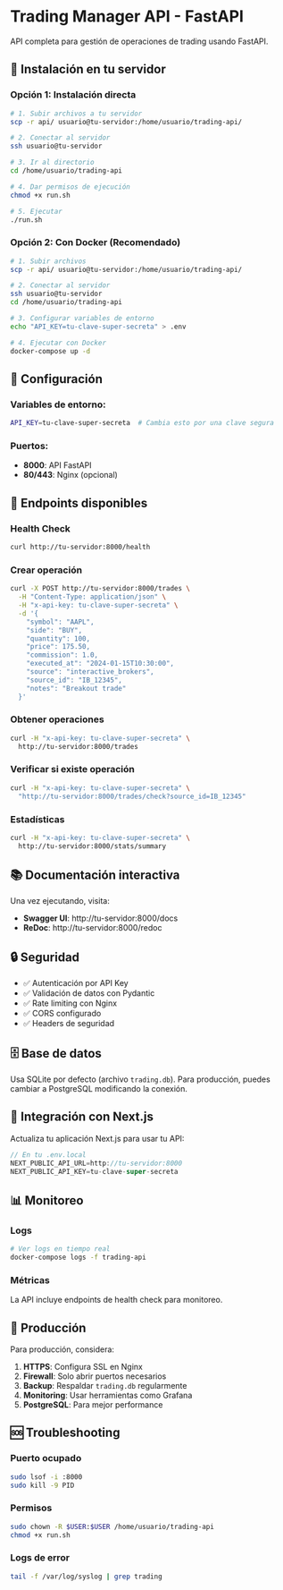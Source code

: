 # Trading Manager API - FastAPI

API completa para gestión de operaciones de trading usando FastAPI.

## 🚀 Instalación en tu servidor

### Opción 1: Instalación directa

```bash
# 1. Subir archivos a tu servidor
scp -r api/ usuario@tu-servidor:/home/usuario/trading-api/

# 2. Conectar al servidor
ssh usuario@tu-servidor

# 3. Ir al directorio
cd /home/usuario/trading-api

# 4. Dar permisos de ejecución
chmod +x run.sh

# 5. Ejecutar
./run.sh
```

### Opción 2: Con Docker (Recomendado)

```bash
# 1. Subir archivos
scp -r api/ usuario@tu-servidor:/home/usuario/trading-api/

# 2. Conectar al servidor
ssh usuario@tu-servidor
cd /home/usuario/trading-api

# 3. Configurar variables de entorno
echo "API_KEY=tu-clave-super-secreta" > .env

# 4. Ejecutar con Docker
docker-compose up -d
```

## 🔧 Configuración

### Variables de entorno:
```bash
API_KEY=tu-clave-super-secreta  # Cambia esto por una clave segura
```

### Puertos:
- **8000**: API FastAPI
- **80/443**: Nginx (opcional)

## 📡 Endpoints disponibles

### Health Check
```bash
curl http://tu-servidor:8000/health
```

### Crear operación
```bash
curl -X POST http://tu-servidor:8000/trades \
  -H "Content-Type: application/json" \
  -H "x-api-key: tu-clave-super-secreta" \
  -d '{
    "symbol": "AAPL",
    "side": "BUY",
    "quantity": 100,
    "price": 175.50,
    "commission": 1.0,
    "executed_at": "2024-01-15T10:30:00",
    "source": "interactive_brokers",
    "source_id": "IB_12345",
    "notes": "Breakout trade"
  }'
```

### Obtener operaciones
```bash
curl -H "x-api-key: tu-clave-super-secreta" \
  http://tu-servidor:8000/trades
```

### Verificar si existe operación
```bash
curl -H "x-api-key: tu-clave-super-secreta" \
  "http://tu-servidor:8000/trades/check?source_id=IB_12345"
```

### Estadísticas
```bash
curl -H "x-api-key: tu-clave-super-secreta" \
  http://tu-servidor:8000/stats/summary
```

## 📚 Documentación interactiva

Una vez ejecutando, visita:
- **Swagger UI**: http://tu-servidor:8000/docs
- **ReDoc**: http://tu-servidor:8000/redoc

## 🔒 Seguridad

- ✅ Autenticación por API Key
- ✅ Validación de datos con Pydantic
- ✅ Rate limiting con Nginx
- ✅ CORS configurado
- ✅ Headers de seguridad

## 🗄️ Base de datos

Usa SQLite por defecto (archivo `trading.db`). Para producción, puedes cambiar a PostgreSQL modificando la conexión.

## 🔄 Integración con Next.js

Actualiza tu aplicación Next.js para usar tu API:

```javascript
// En tu .env.local
NEXT_PUBLIC_API_URL=http://tu-servidor:8000
NEXT_PUBLIC_API_KEY=tu-clave-super-secreta
```

## 📊 Monitoreo

### Logs
```bash
# Ver logs en tiempo real
docker-compose logs -f trading-api
```

### Métricas
La API incluye endpoints de health check para monitoreo.

## 🚀 Producción

Para producción, considera:

1. **HTTPS**: Configura SSL en Nginx
2. **Firewall**: Solo abrir puertos necesarios
3. **Backup**: Respaldar `trading.db` regularmente
4. **Monitoring**: Usar herramientas como Grafana
5. **PostgreSQL**: Para mejor performance

## 🆘 Troubleshooting

### Puerto ocupado
```bash
sudo lsof -i :8000
sudo kill -9 PID
```

### Permisos
```bash
sudo chown -R $USER:$USER /home/usuario/trading-api
chmod +x run.sh
```

### Logs de error
```bash
tail -f /var/log/syslog | grep trading
```